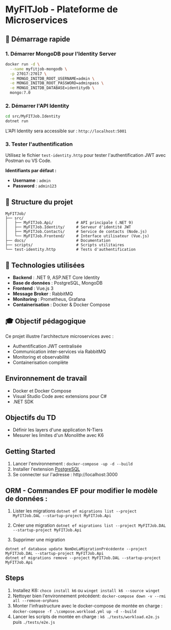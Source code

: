 # MyFITJob - Plateforme de Microservices

## 🚀 Démarrage rapide

### 1. Démarrer MongoDB pour l'Identity Server
```bash
docker run -d \
  --name myfitjob-mongodb \
  -p 27017:27017 \
  -e MONGO_INITDB_ROOT_USERNAME=admin \
  -e MONGO_INITDB_ROOT_PASSWORD=adminpass \
  -e MONGO_INITDB_DATABASE=identitydb \
  mongo:7.0
```

### 2. Démarrer l'API Identity
```bash
cd src/MyFITJob.Identity
dotnet run
```

L'API Identity sera accessible sur : `http://localhost:5001`

### 3. Tester l'authentification

Utilisez le fichier `test-identity.http` pour tester l'authentification JWT avec Postman ou VS Code.

**Identifiants par défaut :**
- **Username** : `admin`
- **Password** : `admin123`

## 📁 Structure du projet

```
MyFITJob/
├── src/
│   ├── MyFITJob.Api/          # API principale (.NET 9)
│   ├── MyFITJob.Identity/     # Serveur d'identité JWT
│   ├── MyFITJob.Contacts/     # Service de contacts (Node.js)
│   └── MyFITJob.Frontend/     # Interface utilisateur (Vue.js)
├── docs/                      # Documentation
├── scripts/                   # Scripts utilitaires
└── test-identity.http         # Tests d'authentification
```

## 🔧 Technologies utilisées

- **Backend** : .NET 9, ASP.NET Core Identity
- **Base de données** : PostgreSQL, MongoDB
- **Frontend** : Vue.js 3
- **Message Broker** : RabbitMQ
- **Monitoring** : Prometheus, Grafana
- **Containerisation** : Docker & Docker Compose

## 🎓 Objectif pédagogique

Ce projet illustre l'architecture microservices avec :
- Authentification JWT centralisée
- Communication inter-services via RabbitMQ
- Monitoring et observabilité
- Containerisation complète

## Environnement de travail

- Docker et Docker Compose
- Visual Studio Code avec extensions pour C# 
- .NET SDK

## Objectifs du TD

- Définir les layers d'une application N-Tiers
- Mesurer les limites d'un Monolithe avec K6

## Getting Started 

1. Lancer l'environnement : `docker-compose -up -d --build`
2. Installer l'extension [PostgreSQL](https://marketplace.visualstudio.com/items/?itemName=cweijan.vscode-postgresql-client2)
3. Se connecter sur l'adresse : http://localhost:3000

## ORM - Commandes EF pour modifier le modèle de données :  

1. Lister les migrations 
`dotnet ef migrations list --project MyFITJob.DAL --startup-project MyFITJob.Api`

2. Créer une migration 
`dotnet ef migrations list --project MyFITJob.DAL --startup-project MyFITJob.Api`

3. Supprimer une migration

```
dotnet ef database update NomDeLaMigrationPrécédente --project MyFITJob.DAL --startup-project MyFITJob.Api
dotnet ef migrations remove --project MyFITJob.DAL --startup-project MyFITJob.Api
```

## Steps 

1. Installez K6: `choco install k6` ou `winget install k6 --source winget`
2. Nettoyer bien l'environnement précédent: 
`docker-compose down -v --rmi all --remove-orphans`
3. Monter l'infrastructure avec le docker-compose de montée en charge : 
`docker-compose -f .\compose.workload.yml up -d --build`  
4. Lancer les scripts de montée en charge : `k6 ./tests/workload.e2e.js` puis `./tests/e2e.js` 




